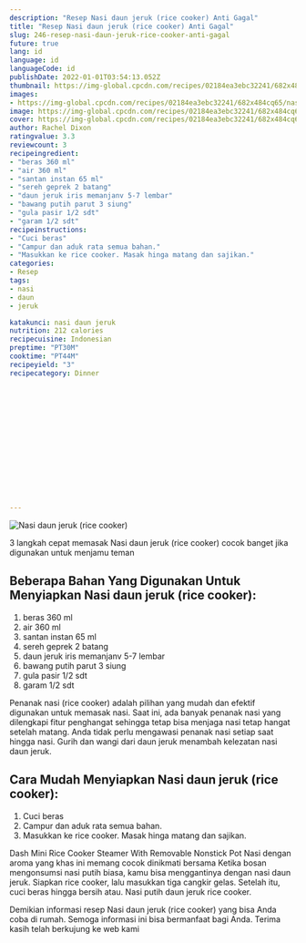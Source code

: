 ```yaml
---
description: "Resep Nasi daun jeruk (rice cooker) Anti Gagal"
title: "Resep Nasi daun jeruk (rice cooker) Anti Gagal"
slug: 246-resep-nasi-daun-jeruk-rice-cooker-anti-gagal
future: true
lang: id
language: id
languageCode: id
publishDate: 2022-01-01T03:54:13.052Z 
thumbnail: https://img-global.cpcdn.com/recipes/02184ea3ebc32241/682x484cq65/nasi-daun-jeruk-rice-cooker-foto-resep-utama.png
images:
- https://img-global.cpcdn.com/recipes/02184ea3ebc32241/682x484cq65/nasi-daun-jeruk-rice-cooker-foto-resep-utama.png
image: https://img-global.cpcdn.com/recipes/02184ea3ebc32241/682x484cq65/nasi-daun-jeruk-rice-cooker-foto-resep-utama.png
cover: https://img-global.cpcdn.com/recipes/02184ea3ebc32241/682x484cq65/nasi-daun-jeruk-rice-cooker-foto-resep-utama.png
author: Rachel Dixon
ratingvalue: 3.3
reviewcount: 3
recipeingredient:
- "beras 360 ml"
- "air 360 ml"
- "santan instan 65 ml"
- "sereh geprek 2 batang"
- "daun jeruk iris memanjanv 5-7 lembar"
- "bawang putih parut 3 siung"
- "gula pasir 1/2 sdt"
- "garam 1/2 sdt"
recipeinstructions:
- "Cuci beras"
- "Campur dan aduk rata semua bahan."
- "Masukkan ke rice cooker. Masak hinga matang dan sajikan."
categories:
- Resep
tags:
- nasi
- daun
- jeruk

katakunci: nasi daun jeruk 
nutrition: 212 calories
recipecuisine: Indonesian
preptime: "PT30M"
cooktime: "PT44M"
recipeyield: "3"
recipecategory: Dinner


     
    
    
    
    
    
    
    
    
    
    
      
    
---
```



![Nasi daun jeruk (rice cooker)](https://img-global.cpcdn.com/recipes/02184ea3ebc32241/682x484cq65/nasi-daun-jeruk-rice-cooker-foto-resep-utama.png)

3 langkah cepat memasak  Nasi daun jeruk (rice cooker) cocok banget jika digunakan untuk menjamu teman

<!--inarticleads1-->

## Beberapa Bahan Yang Digunakan Untuk Menyiapkan Nasi daun jeruk (rice cooker):

1. beras 360 ml
1. air 360 ml
1. santan instan 65 ml
1. sereh geprek 2 batang
1. daun jeruk iris memanjanv 5-7 lembar
1. bawang putih parut 3 siung
1. gula pasir 1/2 sdt
1. garam 1/2 sdt

Penanak nasi (rice cooker) adalah pilihan yang mudah dan efektif digunakan untuk memasak nasi. Saat ini, ada banyak penanak nasi yang dilengkapi fitur penghangat sehingga tetap bisa menjaga nasi tetap hangat setelah matang. Anda tidak perlu mengawasi penanak nasi setiap saat hingga nasi. Gurih dan wangi dari daun jeruk menambah kelezatan nasi daun jeruk. 

<!--inarticleads2-->

## Cara Mudah Menyiapkan Nasi daun jeruk (rice cooker):

1. Cuci beras
1. Campur dan aduk rata semua bahan.
1. Masukkan ke rice cooker. Masak hinga matang dan sajikan.


Dash Mini Rice Cooker Steamer With Removable Nonstick Pot Nasi dengan aroma yang khas ini memang cocok dinikmati bersama Ketika bosan mengonsumsi nasi putih biasa, kamu bisa menggantinya dengan nasi daun jeruk. Siapkan rice cooker, lalu masukkan tiga cangkir gelas. Setelah itu, cuci beras hingga bersih atau. Nasi putih daun jeruk rice cooker. 

Demikian informasi  resep Nasi daun jeruk (rice cooker)   yang bisa Anda coba di rumah. Semoga informasi ini bisa bermanfaat bagi Anda. Terima kasih telah berkujung ke web kami
